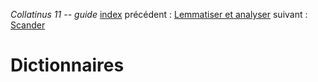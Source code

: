 *Collatinus 11 -- guide*
[index](index.html) précédent : [Lemmatiser et analyser](lemmatiser.html) suivant : [Scander](scander.html) 

Dictionnaires
=============
